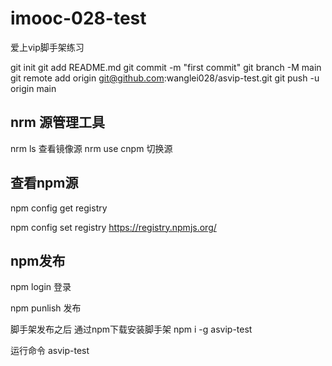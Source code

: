# imooc-028-test
爱上vip脚手架练习

  git init
  git add README.md
  git commit -m "first commit"
  git branch -M main
  git remote add origin git@github.com:wanglei028/asvip-test.git
  git push -u origin main


## nrm 源管理工具
nrm ls 查看镜像源
nrm use cnpm 切换源

## 查看npm源
 npm config get registry

 npm config set registry https://registry.npmjs.org/

## npm发布

npm login 登录

npm punlish 发布

脚手架发布之后 通过npm下载安装脚手架 npm i -g asvip-test

运行命令 asvip-test

